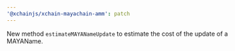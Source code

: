 ```yaml
---
'@xchainjs/xchain-mayachain-amm': patch
---
```


New method `estimateMAYANameUpdate` to estimate the cost of the update of a MAYAName.
